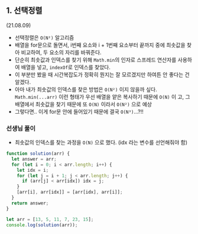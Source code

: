 ## 1. 선택정렬

(21.08.09)

- 선택정렬은 `O(N²)` 알고리즘
- 배열을 for문으로 돌면서, i번째 요소와 i + 1번째 요소부터 끝까지 중에 최솟값을 찾아 비교하여, 두 요소의 자리를 바꿔준다.
- 단순히 최솟값과 인덱스를 찾기 위해 `Math.min`의 인자로 스프레드 연산자를 사용하여 배열을 넣고, `indexOf`로 인덱스를 찾았다.
- 이 부분만 봤을 때 시간복잡도가 정확히 뭔지는 잘 모르겠지만 하여튼 안 좋다는 건 알겠다.
- 아마 내가 최솟값의 인덱스를 찾은 방법은 `O(N²)` 이지 않을까 싶다. `Math.min(...arr)` 이런 형태가 우선 배열을 얕은 복사하기 때문에 `O(N)` 이 고, 그 배열에서 최솟값을 찾기 때문에 또 `O(N)` 이라서 `O(N²)` 으로 예상
- 그렇다면.. 이게 for문 안에 들어있기 때문에 결국 `O(N³)`...?!!

### 선생님 풀이

- 최솟값의 인덱스를 찾는 과정을 `O(N)` 으로 했다. (idx 라는 변수를 선언해줘야 함)

```js
function solution(arr) {
  let answer = arr;
  for (let i = 0; i < arr.length; i++) {
    let idx = i;
    for (let j = i + 1; j < arr.length; j++) {
      if (arr[j] < arr[idx]) idx = j;
    }
    [arr[i], arr[idx]] = [arr[idx], arr[i]];
  }
  return answer;
}

let arr = [13, 5, 11, 7, 23, 15];
console.log(solution(arr));
```
